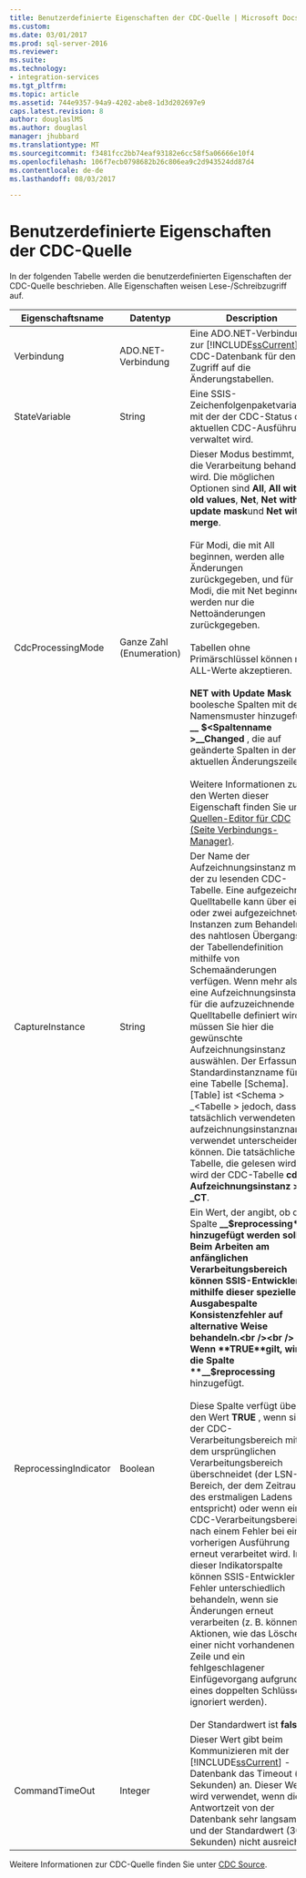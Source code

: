 ```yaml
---
title: Benutzerdefinierte Eigenschaften der CDC-Quelle | Microsoft Docs
ms.custom: 
ms.date: 03/01/2017
ms.prod: sql-server-2016
ms.reviewer: 
ms.suite: 
ms.technology:
- integration-services
ms.tgt_pltfrm: 
ms.topic: article
ms.assetid: 744e9357-94a9-4202-abe8-1d3d202697e9
caps.latest.revision: 8
author: douglaslMS
ms.author: douglasl
manager: jhubbard
ms.translationtype: MT
ms.sourcegitcommit: f3481fcc2bb74eaf93182e6cc58f5a06666e10f4
ms.openlocfilehash: 106f7ecb0798682b26c806ea9c2d943524dd87d4
ms.contentlocale: de-de
ms.lasthandoff: 08/03/2017

---
```

# <a name="cdc-source-custom-properties"></a>Benutzerdefinierte Eigenschaften der CDC-Quelle
  In der folgenden Tabelle werden die benutzerdefinierten Eigenschaften der CDC-Quelle beschrieben. Alle Eigenschaften weisen Lese-/Schreibzugriff auf.  
  
|Eigenschaftsname|Datentyp|Description|  
|-------------------|---------------|-----------------|  
|Verbindung|ADO.NET-Verbindung|Eine ADO.NET-Verbindung zur [!INCLUDE[ssCurrent](../../includes/sscurrent-md.md)] -CDC-Datenbank für den Zugriff auf die Änderungstabellen.|  
|StateVariable|String|Eine SSIS-Zeichenfolgenpaketvariable, mit der der CDC-Status der aktuellen CDC-Ausführung verwaltet wird.|  
|CdcProcessingMode|Ganze Zahl (Enumeration)|Dieser Modus bestimmt, wie die Verarbeitung behandelt wird. Die möglichen Optionen sind **All**, **All with old values**, **Net**, **Net with update mask**und **Net with merge**.<br /><br /> Für Modi, die mit All beginnen, werden alle Änderungen zurückgegeben, und für Modi, die mit Net beginnen, werden nur die Nettoänderungen zurückgegeben.<br /><br /> Tabellen ohne Primärschlüssel können nur ALL-Werte akzeptieren.<br /><br /> **NET with Update Mask** boolesche Spalten mit dem Namensmuster hinzugefügt **__ $\<Spaltenname >\__Changed** , die auf geänderte Spalten in der aktuellen Änderungszeile.<br /><br /> Weitere Informationen zu den Werten dieser Eigenschaft finden Sie unter [Quellen-Editor für CDC &#40;Seite Verbindungs-Manager&#41;](../../integration-services/data-flow/cdc-source-editor-connection-manager-page.md).|  
|CaptureInstance|String|Der Name der Aufzeichnungsinstanz mit der zu lesenden CDC-Tabelle. Eine aufgezeichnete Quelltabelle kann über eine oder zwei aufgezeichnete Instanzen zum Behandeln des nahtlosen Übergangs der Tabellendefinition mithilfe von Schemaänderungen verfügen. Wenn mehr als eine Aufzeichnungsinstanz für die aufzuzeichnende Quelltabelle definiert wird, müssen Sie hier die gewünschte Aufzeichnungsinstanz auswählen. Der Erfassung Standardinstanzname für eine Tabelle [Schema]. [Table] ist \<Schema > _\<Tabelle > jedoch, dass tatsächlich verwendeten aufzeichnungsinstanznamen verwendet unterscheiden können. Die tatsächliche Tabelle, die gelesen wird, wird der CDC-Tabelle **cdc.\< Aufzeichnungsinstanz > _CT**.|  
|ReprocessingIndicator|Boolean|Ein Wert, der angibt, ob die Spalte **__$reprocessing** hinzugefügt werden soll. Beim Arbeiten am anfänglichen Verarbeitungsbereich können SSIS-Entwickler mithilfe dieser speziellen Ausgabespalte Konsistenzfehler auf alternative Weise behandeln.<br /><br /> Wenn **TRUE**gilt, wird die Spalte  **__$reprocessing** hinzugefügt.<br /><br /> Diese Spalte verfügt über den Wert **TRUE** , wenn sich der CDC-Verarbeitungsbereich mit dem ursprünglichen Verarbeitungsbereich überschneidet (der LSN-Bereich, der dem Zeitraum des erstmaligen Ladens entspricht) oder wenn ein CDC-Verarbeitungsbereich nach einem Fehler bei einer vorherigen Ausführung erneut verarbeitet wird. In dieser Indikatorspalte können SSIS-Entwickler Fehler unterschiedlich behandeln, wenn sie Änderungen erneut verarbeiten (z. B. können Aktionen, wie das Löschen einer nicht vorhandenen Zeile und ein fehlgeschlagener Einfügevorgang aufgrund eines doppelten Schlüssels, ignoriert werden).<br /><br /> Der Standardwert ist **false**.|  
|CommandTimeOut|Integer|Dieser Wert gibt beim Kommunizieren mit der [!INCLUDE[ssCurrent](../../includes/sscurrent-md.md)] -Datenbank das Timeout (in Sekunden) an. Dieser Wert wird verwendet, wenn die Antwortzeit von der Datenbank sehr langsam ist und der Standardwert (30 Sekunden) nicht ausreicht.|  
  
 Weitere Informationen zur CDC-Quelle finden Sie unter [CDC Source](../../integration-services/data-flow/cdc-source.md).  
  
  
